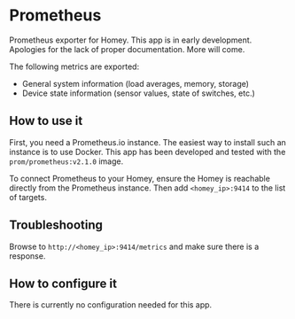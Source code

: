# Prometheus

Prometheus exporter for Homey. This app is in early development. Apologies for the lack of proper documentation. More will come.

The following metrics are exported:

* General system information (load averages, memory, storage)
* Device state information (sensor values, state of switches, etc.)


## How to use it

First, you need a Prometheus.io instance. The easiest way to install such an instance is to use Docker. This app has been developed
and tested with the `prom/prometheus:v2.1.0` image.

To connect Prometheus to your Homey, ensure the Homey is reachable directly from the Prometheus instance. Then add `<homey_ip>:9414` to the list of 
targets.

## Troubleshooting

Browse to `http://<homey_ip>:9414/metrics` and make sure there is a response.

## How to configure it

There is currently no configuration needed for this app.



